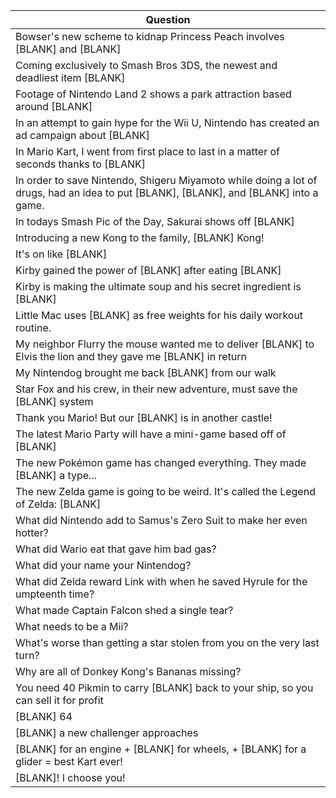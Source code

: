 Question |
--- |
Bowser's new scheme to kidnap Princess Peach involves [BLANK] and [BLANK] |
Coming exclusively to Smash Bros 3DS, the newest and deadliest item [BLANK] |
Footage of Nintendo Land 2 shows a park attraction based around [BLANK] |
In an attempt to gain hype for the Wii U, Nintendo has created an ad campaign about [BLANK] |
In Mario Kart, I went from first place to last in a matter of seconds thanks to [BLANK] |
In order to save Nintendo, Shigeru Miyamoto while doing a lot of drugs, had an idea to put [BLANK], [BLANK], and [BLANK] into a game. |
In todays Smash Pic of the Day, Sakurai shows off [BLANK] |
Introducing a new Kong to the family, [BLANK] Kong! |
It's on like [BLANK] |
Kirby gained the power of [BLANK] after eating [BLANK] |
Kirby is making the ultimate soup and his secret ingredient is [BLANK] |
Little Mac uses [BLANK] as free weights for his daily workout routine. |
My neighbor Flurry the mouse wanted me to deliver [BLANK] to Elvis the lion and they gave me [BLANK] in return |
My Nintendog brought me back [BLANK] from our walk |
Star Fox and his crew, in their new adventure, must save the [BLANK] system |
Thank you Mario! But our [BLANK] is in another castle! |
The latest Mario Party will have a mini-game based off of [BLANK] |
The new Pok&#233;mon game has changed everything. They made [BLANK] a type... |
The new Zelda game is going to be weird. It's called the Legend of Zelda: [BLANK] |
What did Nintendo add to Samus's Zero Suit to make her even hotter? |
What did Wario eat that gave him bad gas? |
What did your name your Nintendog? |
What did Zelda reward Link with when he saved Hyrule for the umpteenth time? |
What made Captain Falcon shed a single tear? |
What needs to be a Mii? |
What's worse than getting a star stolen from you on the very last turn? |
Why are all of Donkey Kong's Bananas missing? |
You need 40 Pikmin to carry [BLANK] back to your ship, so you can sell it for profit |
[BLANK] 64 |
[BLANK] a new challenger approaches |
[BLANK] for an engine + [BLANK] for wheels, + [BLANK] for a glider = best Kart ever! |
[BLANK]! I choose you! |
